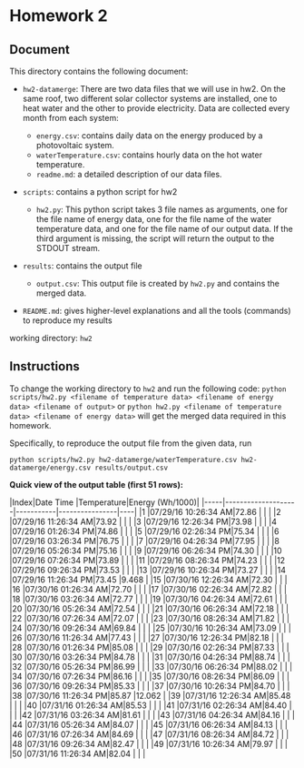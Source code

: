 # Homework 2

## Document

This directory contains the following document:

* `hw2-datamerge`:
    There are two data files that we will use in hw2.  On the same roof, two different solar collector systems are installed, one to heat water and the other to provide electricity.  Data are collected every month from each system:
    * `energy.csv`: contains daily data on the energy produced by a photovoltaic system.
    * `waterTemperature.csv`: contains hourly data on the hot water temperature.
    * `readme.md`: a detailed description of our data files.
* `scripts`: contains a python script for hw2
    * `hw2.py`: This python script takes 3 file names as arguments, one for the file name of energy data, one for the file name of the water temperature data, and one for the file name of our output data.  If the third argument is missing, the script will return the output to the STDOUT stream.
* `results`: contains the output file
    * `output.csv`: This output file is created by `hw2.py` and contains the merged data.

* `README.md`: gives higher-level explanations and all the tools (commands) to reproduce my results

working directory: `hw2`

## Instructions

To change the working directory to `hw2` and run the following code:
`python scripts/hw2.py <filename of temperature data> <filename of energy data> <filename of output>` or `python hw2.py <filename of temperature data> <filename of energy data>`
will get the merged data required in this homework.

Specifically, to reproduce the output file from the given data, run

`python scripts/hw2.py hw2-datamerge/waterTemperature.csv hw2-datamerge/energy.csv results/output.csv`

**Quick view of the output table (first 51 rows):**

|Index|Date Time           |Temperature|Energy (Wh/1000)|
|-----|--------------------|-----------|----------------|----|
|1    |07/29/16 10:26:34 AM|72.86      |                |    |
|2    |07/29/16 11:26:34 AM|73.92      |                |    |
|3    |07/29/16 12:26:34 PM|73.98      |                |    |
|4    |07/29/16 01:26:34 PM|74.86      |                |    |
|5    |07/29/16 02:26:34 PM|75.34      |                |    |
|6    |07/29/16 03:26:34 PM|76.75      |                |    |
|7    |07/29/16 04:26:34 PM|77.95      |                |    |
|8    |07/29/16 05:26:34 PM|75.16      |                |    |
|9    |07/29/16 06:26:34 PM|74.30      |                |    |
|10   |07/29/16 07:26:34 PM|73.89      |                |    |
|11   |07/29/16 08:26:34 PM|74.23      |                |    |
|12   |07/29/16 09:26:34 PM|73.53      |                |    |
|13   |07/29/16 10:26:34 PM|73.27      |                |    |
|14   |07/29/16 11:26:34 PM|73.45      |9.468           |
|15   |07/30/16 12:26:34 AM|72.30      |                |    |
|16   |07/30/16 01:26:34 AM|72.70      |                |    |
|17   |07/30/16 02:26:34 AM|72.82      |                |    |
|18   |07/30/16 03:26:34 AM|72.77      |                |    |
|19   |07/30/16 04:26:34 AM|72.61      |                |    |
|20   |07/30/16 05:26:34 AM|72.54      |                |    |
|21   |07/30/16 06:26:34 AM|72.18      |                |    |
|22   |07/30/16 07:26:34 AM|72.07      |                |    |
|23   |07/30/16 08:26:34 AM|71.82      |                |    |
|24   |07/30/16 09:26:34 AM|69.84      |                |    |
|25   |07/30/16 10:26:34 AM|73.09      |                |    |
|26   |07/30/16 11:26:34 AM|77.43      |                |    |
|27   |07/30/16 12:26:34 PM|82.18      |                |    |
|28   |07/30/16 01:26:34 PM|85.08      |                |    |
|29   |07/30/16 02:26:34 PM|87.33      |                |    |
|30   |07/30/16 03:26:34 PM|84.78      |                |    |
|31   |07/30/16 04:26:34 PM|88.74      |                |    |
|32   |07/30/16 05:26:34 PM|86.99      |                |    |
|33   |07/30/16 06:26:34 PM|88.02      |                |    |
|34   |07/30/16 07:26:34 PM|86.16      |                |    |
|35   |07/30/16 08:26:34 PM|86.09      |                |    |
|36   |07/30/16 09:26:34 PM|85.33      |                |    |
|37   |07/30/16 10:26:34 PM|84.70      |                |    |
|38   |07/30/16 11:26:34 PM|85.87      |12.062          |
|39   |07/31/16 12:26:34 AM|85.48      |                |    |
|40   |07/31/16 01:26:34 AM|85.53      |                |    |
|41   |07/31/16 02:26:34 AM|84.40      |                |    |
|42   |07/31/16 03:26:34 AM|81.61      |                |    |
|43   |07/31/16 04:26:34 AM|84.16      |                |    |
|44   |07/31/16 05:26:34 AM|84.07      |                |    |
|45   |07/31/16 06:26:34 AM|84.13      |                |    |
|46   |07/31/16 07:26:34 AM|84.69      |                |    |
|47   |07/31/16 08:26:34 AM|84.72      |                |    |
|48   |07/31/16 09:26:34 AM|82.47      |                |    |
|49   |07/31/16 10:26:34 AM|79.97      |                |    |
|50   |07/31/16 11:26:34 AM|82.04      |                |    |

